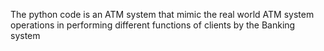 The python code is an ATM system that mimic the real world ATM system operations in performing different functions of clients by the Banking system

